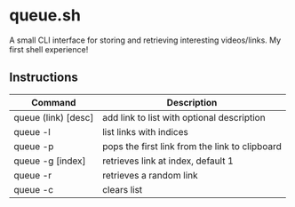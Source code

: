 # queue.sh
A small CLI interface for storing and retrieving interesting videos/links. My first shell experience!

## Instructions
| Command | Description |
|--------|---------------|
| queue (link) [desc] | add link to list with optional description |
| queue -l | list links with indices |
| queue -p | pops the first link from the link to clipboard |
| queue -g [index] | retrieves link at index, default 1 |
| queue -r | retrieves a random link |
| queue -c | clears list |
